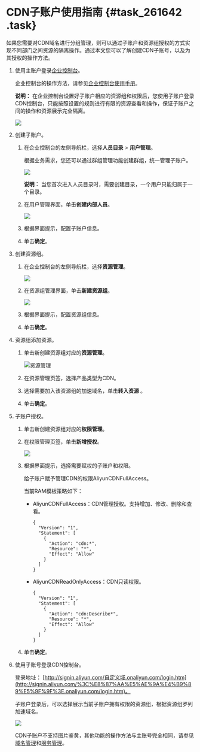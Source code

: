 # CDN子账户使用指南 {#task_261642 .task}

如果您需要对CDN域名进行分组管理，则可以通过子账户和资源组授权的方式实现不同部门之间资源的隔离操作。通过本文您可以了解创建CDN子账号，以及为其授权的操作方法。

1.  使用主账户登录[企业控制台](https://enterprise.console.aliyun.com/)。 

    企业控制台的操作方法，请参见[企业控制台使用手册](https://help.aliyun.com/document_detail/59910.html)。

    **说明：** 在企业控制台设置好子账户相应的资源组和权限后，您使用子账户登录CDN控制台，只能按照设置的规则进行有限的资源查看和操作，保证子账户之间的操作和资源展示完全隔离。

    ![](http://static-aliyun-doc.oss-cn-hangzhou.aliyuncs.com/assets/img/5176/15650825903487_zh-CN.png)

2.  创建子账户。 
    1.  在企业控制台的左侧导航栏，选择**人员目录** \> **用户管理**。 

        根据业务需求，您还可以通过群组管理功能创建群组，统一管理子账户。

        ![](http://static-aliyun-doc.oss-cn-hangzhou.aliyuncs.com/assets/img/5176/15650825903488_zh-CN.png)

        **说明：** 当您首次进入人员目录时，需要创建目录，一个用户只能归属于一个目录。

    2.  在用户管理界面，单击**创建内部人员**。 

        ![](http://static-aliyun-doc.oss-cn-hangzhou.aliyuncs.com/assets/img/5176/156508259151346_zh-CN.png)

    3.  根据界面提示，配置子账户信息。
    4.  单击**确定**。
3.  创建资源组。 
    1.  在企业控制台的左侧导航栏，选择**资源管理**。 

        ![](http://static-aliyun-doc.oss-cn-hangzhou.aliyuncs.com/assets/img/5176/156508259151347_zh-CN.png)

    2.  在资源组管理界面，单击**新建资源组**。 

        ![](http://static-aliyun-doc.oss-cn-hangzhou.aliyuncs.com/assets/img/5176/156508259151349_zh-CN.png)

    3.  根据界面提示，配置资源组信息。
    4.  单击**确定**。
4.  资源组添加资源。 
    1.  单击新创建资源组对应的**资源管理**。 

        ![资源管理](http://static-aliyun-doc.oss-cn-hangzhou.aliyuncs.com/assets/img/5176/156508259154431_zh-CN.png)

    2.  在资源管理页签，选择产品类型为CDN。
    3.  选择需要加入该资源组的加速域名，单击**转入资源** 。
    4.  单击**确定**。
5.  子账户授权。 
    1.  单击新创建资源组对应的**权限管理**。
    2.  在权限管理页签，单击**新增授权**。 

        ![](http://static-aliyun-doc.oss-cn-hangzhou.aliyuncs.com/assets/img/5176/156508259151353_zh-CN.png)

    3.  根据界面提示，选择需要赋权的子账户和权限。 

        给子账户赋予管理CDN的权限AliyunCDNFullAccess。

        当前RAM模板策略如下：

        -   AliyunCDNFullAccess：CDN管理授权。支持增加、修改、删除和查看。

            ``` {#codeblock_9gg_mw3_rw7}
            {
              "Version": "1",
              "Statement": [
                {
                  "Action": "cdn:*",
                  "Resource": "*",
                  "Effect": "Allow"
                }
              ]
            }
            ```

        -   AliyunCDNReadOnlyAccess：CDN只读权限。

            ``` {#codeblock_3n6_4xn_m6z}
            {
              "Version": "1",
              "Statement": [
                {
                  "Action": "cdn:Describe*",
                  "Resource": "*",
                  "Effect": "Allow"
                }
              ]
            }
            ```

    4.  单击**确定**。
6.  使用子账号登录CDN控制台。 

    登录地址： [http://signin.aliyun.com/自定义域.onaliyun.com/login.htm](http://signin.aliyun.com/%3C%E8%87%AA%E5%AE%9A%E4%B9%89%E5%9F%9F%3E.onaliyun.com/login.htm)。

    子账户登录后，可以选择展示当前子账户拥有权限的资源组，根据资源组罗列加速域名。

    ![](http://static-aliyun-doc.oss-cn-hangzhou.aliyuncs.com/assets/img/5176/15650825923493_zh-CN.png)

    CDN子账户不支持图片鉴黄，其他功能的操作方法与主账号完全相同，请参见[域名管理](../DNCDN11828177/ZH-CN_TP_5118_V15.dita#concept_tvm_vhx_wdb)和[服务管理](ZH-CN_TP_1162242_V1.dita#concept_1461607)。



